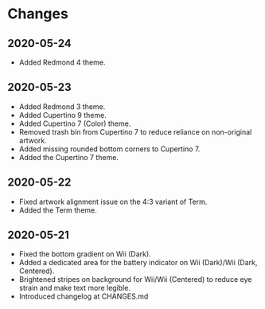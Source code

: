 # Changes

## 2020-05-24
<ul>
	<li>Added Redmond 4 theme.</li>
</ul>

## 2020-05-23
<ul>
	<li>Added Redmond 3 theme.</li>
	<li>Added Cupertino 9 theme.</li>
	<li>Added Cupertino 7 (Color) theme.</li>
	<li>Removed trash bin from Cupertino 7 to reduce reliance on non-original artwork.</li>
	<li>Added missing rounded bottom corners to Cupertino 7.</li>
	<li>Added the Cupertino 7 theme.</li>
</ul>

## 2020-05-22
<ul>
	<li>Fixed artwork alignment issue on the 4:3 variant of Term.</li>
	<li>Added the Term theme.</li>
</ul>

## 2020-05-21
<ul>
	<li>Fixed the bottom gradient on Wii (Dark).</li>
	<li>Added a dedicated area for the battery indicator on Wii (Dark)/Wii (Dark, Centered).</li>
	<li>Brightened stripes on background for Wii/Wii (Centered) to reduce eye strain and make text more legible.</li>
	<li>Introduced changelog at CHANGES.md</li>
</ul>
